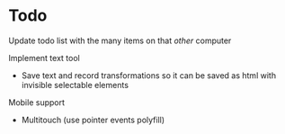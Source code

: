 
# Todo

Update todo list with the many items on that *other* computer



Implement text tool

* Save text and record transformations so it can be saved as html with invisible selectable elements



Mobile support

* Multitouch (use pointer events polyfill)

